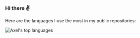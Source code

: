 ### Hi there ✌

Here are the languages I use the most in my public repositories:

![Axel's top languages](https://github-readme-stats.vercel.app/api/top-langs/?username=axel-op&layout=compact)

<!--
**axel-op/axel-op** is a ✨ _special_ ✨ repository because its `README.md` (this file) appears on your GitHub profile.

Here are some ideas to get you started:

- 🔭 I’m currently working on ...
- 🌱 I’m currently learning ...
- 👯 I’m looking to collaborate on ...
- 🤔 I’m looking for help with ...
- 💬 Ask me about ...
- 📫 How to reach me: ...
- 😄 Pronouns: ...
- ⚡ Fun fact: ...
-->

